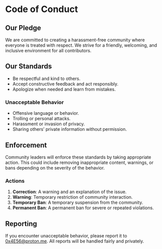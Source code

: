# Code of Conduct

## Our Pledge

We are committed to creating a harassment-free community where everyone is treated with respect. We strive for a friendly, welcoming, and inclusive environment for all contributors.

## Our Standards

- Be respectful and kind to others.
- Accept constructive feedback and act responsibly.
- Apologize when needed and learn from mistakes.

### Unacceptable Behavior
- Offensive language or behavior.
- Trolling or personal attacks.
- Harassment or invasion of privacy.
- Sharing others’ private information without permission.

## Enforcement

Community leaders will enforce these standards by taking appropriate action. This could include removing inappropriate content, warnings, or bans depending on the severity of the behavior.

### Actions

1. **Correction**: A warning and an explanation of the issue.
2. **Warning**: Temporary restriction of community interaction.
3. **Temporary Ban**: A temporary suspension from the community.
4. **Permanent Ban**: A permanent ban for severe or repeated violations.

## Reporting

If you encounter unacceptable behavior, please report it to 0x4E56@proton.me. All reports will be handled fairly and privately.
